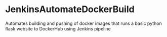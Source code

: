 # JenkinsAutomateDockerBuild
Automates building and pushing of docker images that runs a basic python flask website to DockerHub using Jenkins pipeline 
